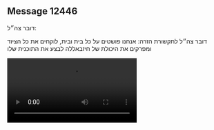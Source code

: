 ## Message 12446

דובר צה״ל: 

דובר צה״ל לתקשורת הזרה: אנחנו פושטים על כל בית ובית, לוקחים את כל הציוד ומפרקים את היכולת של חיזבאללה לבצע את התוכנית שלו

![Video](https://data.iron-swords.co.il/2024/October/10/12446/12446_media.mp4)
